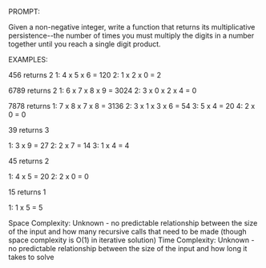 PROMPT:

Given a non-negative integer, write a function that returns its multiplicative persistence--the number of times you must multiply the digits in a number together until you reach a single digit product.

EXAMPLES:

456 returns 2
1: 4 x 5 x 6 = 120
2: 1 x 2 x 0 = 2

6789 returns 2
1: 6 x 7 x 8 x 9 = 3024
2: 3 x 0 x 2 x 4 = 0

7878 returns
1: 7 x 8 x 7 x 8 = 3136
2: 3 x 1 x 3 x 6 = 54
3: 5 x 4 = 20
4: 2 x 0 = 0

39 returns 3

1: 3 x 9 = 27
2: 2 x 7 = 14
3: 1 x 4 = 4

45 returns 2

1: 4 x 5 = 20
2: 2 x 0 = 0

15 returns 1

1: 1 x 5 = 5

Space Complexity: Unknown - no predictable relationship between the size of the input and how many recursive calls that need to be made (though space complexity is O(1) in iterative solution)
Time Complexity: Unknown - no predictable relationship between the size of the input and how long it takes to solve

